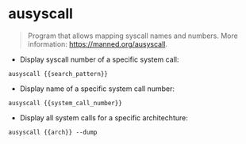 # ausyscall

> Program that allows mapping syscall names and numbers.
> More information: <https://manned.org/ausyscall>.

- Display syscall number of a specific system call:

`ausyscall {{search_pattern}}`

- Display name of a specific system call number:

`ausyscall {{system_call_number}}`

- Display all system calls for a specific architechture:

`ausyscall {{arch}} --dump`
